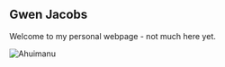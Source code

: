 ## Gwen Jacobs 

Welcome to my personal webpage - not much here yet.

![Ahuimanu](https://github.com/gwenajacobs/gwenajacobs.github.io/blob/main/docs/assets/images/IMG_1458.jpeg?raw=true)





